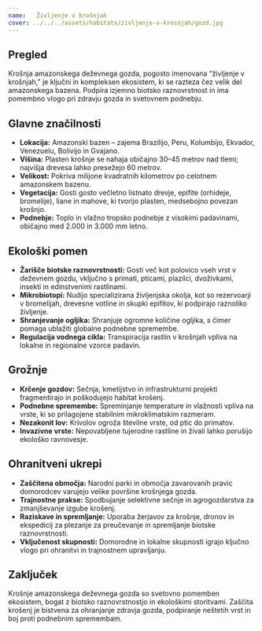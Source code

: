 ```yaml
---
name:   Življenje v krošnjah
cover: ../../../assets/habitats/zivljenje-v-krosnjah/gozd.jpg
---
```

## Pregled  
Krošnja amazonskega deževnega gozda, pogosto imenovana “življenje v krošnjah,” je ključni in kompleksen ekosistem, ki se razteza čez velik del amazonskega bazena. Podpira izjemno biotsko raznovrstnost in ima pomembno vlogo pri zdravju gozda in svetovnem podnebju.

## Glavne značilnosti  
- **Lokacija:** Amazonski bazen – zajema Brazilijo, Peru, Kolumbijo, Ekvador, Venezuelu, Bolivijo in Gvajano.  
- **Višina:** Plasten krošnje se nahaja običajno 30–45 metrov nad tlemi; najvišja drevesa lahko presežejo 60 metrov.  
- **Velikost:** Pokriva milijone kvadratnih kilometrov po celotnem amazonskem bazenu.  
- **Vegetacija:** Gosti gosto večletno listnato drevje, epifite (orhideje, bromelije), liane in mahove, ki tvorijo plasten, medsebojno povezan krošnjo.  
- **Podnebje:** Toplo in vlažno tropsko podnebje z visokimi padavinami, običajno med 2.000 in 3.000 mm letno.

## Ekološki pomen  
- **Žarišče biotske raznovrstnosti:** Gosti več kot polovico vseh vrst v deževnem gozdu, vključno s primati, pticami, plazilci, dvoživkami, insekti in edinstvenimi rastlinami.  
- **Mikrobiotopi:** Nudijo specializirana življenjska okolja, kot so rezervoarji v bromelijah, drevesne votline in skupki epifitov, ki podpirajo raznoliko življenje.  
- **Shranjevanje ogljika:** Shranjuje ogromne količine ogljika, s čimer pomaga ublažiti globalne podnebne spremembe.  
- **Regulacija vodnega cikla:** Transpiracija rastlin v krošnjah vpliva na lokalne in regionalne vzorce padavin.

## Grožnje  
- **Krčenje gozdov:** Sečnja, kmetijstvo in infrastrukturni projekti fragmentirajo in poškodujejo habitat krošenj.  
- **Podnebne spremembe:** Spreminjanje temperature in vlažnosti vpliva na vrste, ki so prilagojene stabilnim mikroklimatskim razmeram.  
- **Nezakonit lov:** Krivolov ogroža številne vrste, od ptic do primatov.  
- **Invazivne vrste:** Nepovabljene tujerodne rastline in živali lahko porušijo ekološko ravnovesje.

## Ohranitveni ukrepi  
- **Zaščitena območja:** Narodni parki in območja zavarovanih pravic domorodcev varujejo velike površine krošnjega gozda.  
- **Trajnostne prakse:** Spodbujanje selektivne sečnje in agrogozdarstva za zmanjševanje izgube krošenj.  
- **Raziskave in spremljanje:** Uporaba žerjavov za krošnje, dronov in ekspedicij za plezanje za preučevanje in spremljanje biotske raznovrstnosti.  
- **Vključenost skupnosti:** Domorodne in lokalne skupnosti igrajo ključno vlogo pri ohranitvi in trajnostnem upravljanju.

## Zaključek  
Krošnje amazonskega deževnega gozda so svetovno pomemben ekosistem, bogat z biotsko raznovrstnostjo in ekološkimi storitvami. Zaščita krošenj je bistvena za ohranjanje zdravja gozda, podpiranje neštetih vrst in boj proti podnebnim spremembam.
